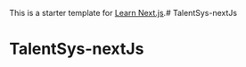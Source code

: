 This is a starter template for [Learn Next.js](https://nextjs.org/learn).# TalentSys-nextJs
# TalentSys-nextJs
